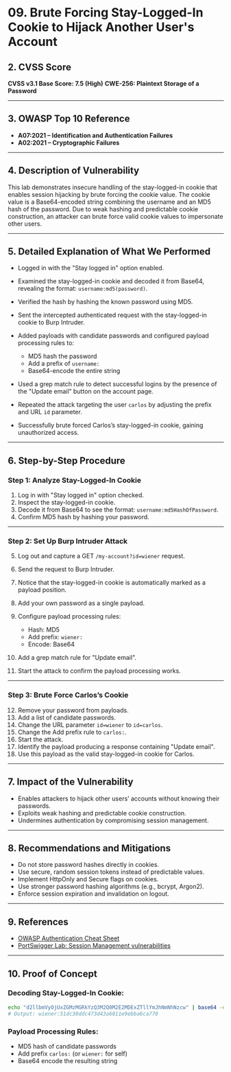 
# 09. Brute Forcing Stay-Logged-In Cookie to Hijack Another User's Account

## 2. CVSS Score

**CVSS v3.1 Base Score: 7.5 (High)**
**CWE-256: Plaintext Storage of a Password**

---

## 3. OWASP Top 10 Reference

* **A07:2021 – Identification and Authentication Failures**
* **A02:2021 – Cryptographic Failures**

---

## 4. Description of Vulnerability

This lab demonstrates insecure handling of the stay-logged-in cookie that enables session hijacking by brute forcing the cookie value. The cookie value is a Base64-encoded string combining the username and an MD5 hash of the password. Due to weak hashing and predictable cookie construction, an attacker can brute force valid cookie values to impersonate other users.

---

## 5. Detailed Explanation of What We Performed

* Logged in with the "Stay logged in" option enabled.
* Examined the stay-logged-in cookie and decoded it from Base64, revealing the format: `username:md5(password)`.
* Verified the hash by hashing the known password using MD5.
* Sent the intercepted authenticated request with the stay-logged-in cookie to Burp Intruder.
* Added payloads with candidate passwords and configured payload processing rules to:

  * MD5 hash the password
  * Add a prefix of `username:`
  * Base64-encode the entire string
* Used a grep match rule to detect successful logins by the presence of the "Update email" button on the account page.
* Repeated the attack targeting the user `carlos` by adjusting the prefix and URL `id` parameter.
* Successfully brute forced Carlos’s stay-logged-in cookie, gaining unauthorized access.

---

## 6. Step-by-Step Procedure

### Step 1: Analyze Stay-Logged-In Cookie

1. Log in with "Stay logged in" option checked.
2. Inspect the stay-logged-in cookie.
3. Decode it from Base64 to see the format: `username:md5HashOfPassword`.
4. Confirm MD5 hash by hashing your password.

---

### Step 2: Set Up Burp Intruder Attack

5. Log out and capture a GET `/my-account?id=wiener` request.
6. Send the request to Burp Intruder.
7. Notice that the stay-logged-in cookie is automatically marked as a payload position.
8. Add your own password as a single payload.
9. Configure payload processing rules:

   * Hash: MD5
   * Add prefix: `wiener:`
   * Encode: Base64
10. Add a grep match rule for "Update email".
11. Start the attack to confirm the payload processing works.

---

### Step 3: Brute Force Carlos’s Cookie

12. Remove your password from payloads.
13. Add a list of candidate passwords.
14. Change the URL parameter `id=wiener` to `id=carlos`.
15. Change the Add prefix rule to `carlos:`.
16. Start the attack.
17. Identify the payload producing a response containing "Update email".
18. Use this payload as the valid stay-logged-in cookie for Carlos.

---

## 7. Impact of the Vulnerability

* Enables attackers to hijack other users’ accounts without knowing their passwords.
* Exploits weak hashing and predictable cookie construction.
* Undermines authentication by compromising session management.

---

## 8. Recommendations and Mitigations

* Do not store password hashes directly in cookies.
* Use secure, random session tokens instead of predictable values.
* Implement HttpOnly and Secure flags on cookies.
* Use stronger password hashing algorithms (e.g., bcrypt, Argon2).
* Enforce session expiration and invalidation on logout.

---

## 9. References

* [OWASP Authentication Cheat Sheet](https://cheatsheetseries.owasp.org/cheatsheets/Authentication_Cheat_Sheet.html)
* [PortSwigger Lab: Session Management vulnerabilities](https://portswigger.net/web-security/authentication/session-management)

---

## 10. Proof of Concept

### Decoding Stay-Logged-In Cookie:

```bash
echo "d2llbmVyOjUxZGMzMGRkYzQ3M2Q0M2E2MDExZTllYmJhNmNhNzcw" | base64 -d
# Output: wiener:51dc30ddc473d43a6011e9ebba6ca770
```

### Payload Processing Rules:

* MD5 hash of candidate passwords
* Add prefix `carlos:` (or `wiener:` for self)
* Base64 encode the resulting string

